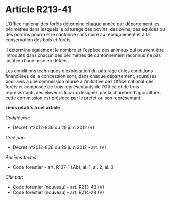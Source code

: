 # Article R213-41

L'Office national des forêts détermine chaque année par département les périmètres dans lesquels le pâturage des bovins, des
ovins, des équidés ou des porcins pourra être cantonné sans nuire au repeuplement et à la conservation des bois et forêts.

Il détermine également le nombre et l'espèce des animaux qui peuvent être introduits dans chacun des périmètres de
cantonnement reconnus ne pas justifier d'une mise en défens.

Les conditions techniques d'exploitation du pâturage et les conditions financières de la concession sont, dans chaque
département, soumises pour avis à une commission réunie à l'initiative de l'Office national des forêts et composée de trois
représentants de l'Office et de trois représentants des éleveurs locaux désignés par la chambre d'agriculture ; cette
commission est présidée par le préfet ou son représentant.

**Liens relatifs à cet article**

_Codifié par_:

  - Décret n°2012-836 du 29 juin 2012 (V)

_Créé par_:

  - Décret n°2012-836 du 29 juin 2012 - art. (V)

_Anciens textes_:

  - Code forestier - art. R137-1 (Ab), al. 1, al. 2, al. 3

_Cité par_:

  - Code forestier (nouveau) - art. R213-43 (V)
  - Code forestier (nouveau) - art. R214-28 (V)
